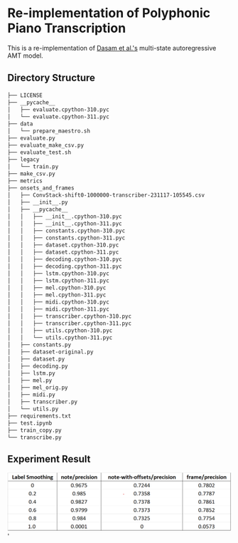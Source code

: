 # Re-implementation of Polyphonic Piano Transcription

This is a re-implementation of [Dasam et al.'s]([https://arxiv.org/abs/2010.01104]) multi-state autoregressive AMT model.

## Directory Structure
```
├── LICENSE
├── __pycache__
│   ├── evaluate.cpython-310.pyc
│   └── evaluate.cpython-311.pyc
├── data
│   └── prepare_maestro.sh
├── evaluate.py
├── evaluate_make_csv.py
├── evaluate_test.sh
├── legacy
│   └── train.py
├── make_csv.py
├── metrics
├── onsets_and_frames
│   ├── ConvStack-shift0-1000000-transcriber-231117-105545.csv
│   ├── __init__.py
│   ├── __pycache__
│   │   ├── __init__.cpython-310.pyc
│   │   ├── __init__.cpython-311.pyc
│   │   ├── constants.cpython-310.pyc
│   │   ├── constants.cpython-311.pyc
│   │   ├── dataset.cpython-310.pyc
│   │   ├── dataset.cpython-311.pyc
│   │   ├── decoding.cpython-310.pyc
│   │   ├── decoding.cpython-311.pyc
│   │   ├── lstm.cpython-310.pyc
│   │   ├── lstm.cpython-311.pyc
│   │   ├── mel.cpython-310.pyc
│   │   ├── mel.cpython-311.pyc
│   │   ├── midi.cpython-310.pyc
│   │   ├── midi.cpython-311.pyc
│   │   ├── transcriber.cpython-310.pyc
│   │   ├── transcriber.cpython-311.pyc
│   │   ├── utils.cpython-310.pyc
│   │   └── utils.cpython-311.pyc
│   ├── constants.py
│   ├── dataset-original.py
│   ├── dataset.py
│   ├── decoding.py
│   ├── lstm.py
│   ├── mel.py
│   ├── mel_orig.py
│   ├── midi.py
│   ├── transcriber.py
│   └── utils.py
├── requirements.txt
├── test.ipynb
├── train_copy.py
└── transcribe.py
```

## Experiment Result

<img src="./result2.png" alt="Result" width="1024"/>'


